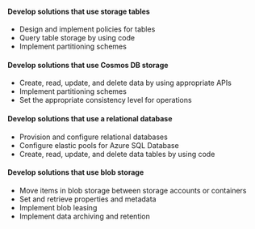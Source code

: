 #### Develop solutions that use storage tables

- Design and implement policies for tables
- Query table storage by using code
- Implement partitioning schemes

#### Develop solutions that use Cosmos DB storage

- Create, read, update, and delete data by using appropriate APIs
- Implement partitioning schemes
- Set the appropriate consistency level for operations

#### Develop solutions that use a relational database

- Provision and configure relational databases
- Configure elastic pools for Azure SQL Database
- Create, read, update, and delete data tables by using code

#### Develop solutions that use blob storage

- Move items in blob storage between storage accounts or containers
- Set and retrieve properties and metadata
- Implement blob leasing
- Implement data archiving and retention

